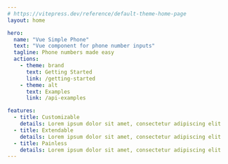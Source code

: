 ```yaml
---
# https://vitepress.dev/reference/default-theme-home-page
layout: home

hero:
  name: "Vue Simple Phone"
  text: "Vue component for phone number inputs"
  tagline: Phone numbers made easy
  actions:
    - theme: brand
      text: Getting Started
      link: /getting-started
    - theme: alt
      text: Examples
      link: /api-examples

features:
  - title: Customizable
    details: Lorem ipsum dolor sit amet, consectetur adipiscing elit
  - title: Extendable
    details: Lorem ipsum dolor sit amet, consectetur adipiscing elit
  - title: Painless
    details: Lorem ipsum dolor sit amet, consectetur adipiscing elit
---
```


